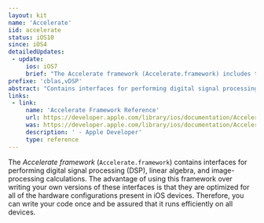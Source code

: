 ```yaml
---
layout: kit
name: 'Accelerate'
iid: accelerate
status: iOS10
since: iOS4
detailedUpdates:
 - update:
     ios: iOS7
     brief: "The Accelerate framework (Accelerate.framework) includes the following enhancements: 1) Improved support for manipulating Core Graphics data types. 2) Support for working with grayscale images of 1, 2, or 4 bits per pixel. 3) New routines for converting images between different formats and transforming image contents. 4)Support for biquad (IIR) operations"
prefixe: 'cblas,vDSP'
abstract: "Contains interfaces for performing digital signal processing (DSP), linear algebra, and image-processing calculations."
links:
 - link:
     name: 'Accelerate Framework Reference'
     url: https://developer.apple.com/library/ios/documentation/Accelerate/Reference/AccelerateFWRef/index.html
     was: https://developer.apple.com/library/ios/documentation/Accelerate/Reference/AccelerateFWRef/_index.html
     description: ' - Apple Developer'
     type: reference
---
```


The *Accelerate framework* (`Accelerate.framework`) contains interfaces for performing digital signal processing (DSP), linear algebra, and image-processing calculations. The advantage of using this framework over writing your own versions of these interfaces is that they are optimized for all of the hardware configurations present in iOS devices. Therefore, you can write your code once and be assured that it runs efficiently on all devices.
